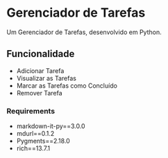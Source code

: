 # Gerenciador de Tarefas
Um Gerenciador de Tarefas, desenvolvido em Python.

## Funcionalidade
* Adicionar Tarefa
* Visualizar as Tarefas
* Marcar as Tarefas como Concluído
* Remover Tarefa

### Requirements
* markdown-it-py==3.0.0
* mdurl==0.1.2
* Pygments==2.18.0
* rich==13.7.1
